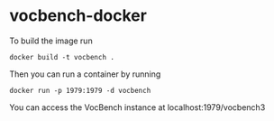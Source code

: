 # vocbench-docker

To build the image run
```
docker build -t vocbench .
```

Then you can run a container by running
```
docker run -p 1979:1979 -d vocbench
```

You can access the VocBench instance at localhost:1979/vocbench3
